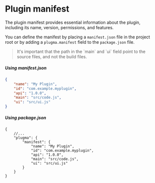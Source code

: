 # Plugin manifest

The plugin manifest provides essential information about the plugin, including its name, version, permissions, and features.

You can define the manifest by placing a `manifest.json` file in the project root or by adding a `plugma.manifest` field to the `package.json` file.

<blockquote class="info">
It's important that the path in the `main` and `ui` field point to the source files, and not the build files.
</blockquote>

##### Using manifest.json

```json
{
	"name": "My Plugin",
	"id": "com.example.myplugin",
	"api": "1.0.0",
	"main": "src/code.js",
	"ui": "src/ui.js"
}
```

##### Using package.json

```jsonc
{
	//...
	"plugma": {
		"manifest": {
			"name": "My Plugin",
			"id": "com.example.myplugin",
			"api": "1.0.0",
			"main": "src/code.js",
			"ui": "src/ui.js"
		}
	}
}
```
